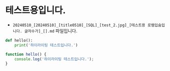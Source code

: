 
# 테스트용입니다.

* `20240510_[20240510]_[title0510]_[SQL]_[test_2.jpg]_[테스트용 로렘입숨입니다. 글자수가]_[].md` 파일입니다.

```python
def hello():
    print('하이라이팅 테스트입니다.')
```

```javascript
function hello() {
    console.log('하이라이팅 테스트입니다.');
}
```
